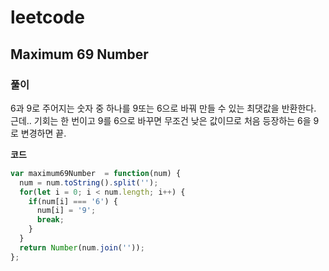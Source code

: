 # leetcode

## Maximum 69 Number

### 풀이

6과 9로 주어지는 숫자 중 하나를 9또는 6으로 바꿔 만들 수 있는 최댓값을 반환한다.  
근데.. 기회는 한 번이고 9를 6으로 바꾸면 무조건 낮은 값이므로 처음 등장하는 6을 9로 변경하면 끝.

**코드**

```js
var maximum69Number  = function(num) {
  num = num.toString().split('');
  for(let i = 0; i < num.length; i++) {
    if(num[i] === '6') {
      num[i] = '9';
      break;
    }
  }
  return Number(num.join(''));
};
```
